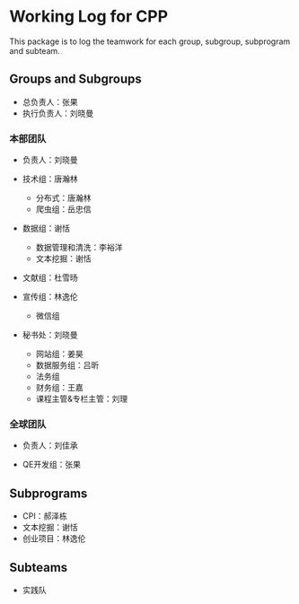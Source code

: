 # Working Log for CPP

This package is to log the teamwork for each group, subgroup, subprogram and subteam.

## Groups and Subgroups
- 总负责人：张果
- 执行负责人：刘晓曼

### 本部团队
- 负责人：刘晓曼

- 技术组：唐瀚林
  - 分布式：唐瀚林
  - 爬虫组：岳忠信
- 数据组：谢恬
  - 数据管理和清洗：李裕洋
  - 文本挖掘：谢恬
- 文献组：杜雪旸
- 宣传组：林逸伦
  - 微信组

- 秘书处：刘晓曼
  - 网站组：姜昊
  - 数据服务组：吕昕
  - 法务组      <!--需要完善一下-->
  - 财务组：王嘉
  - 课程主管&专栏主管：刘理

### 全球团队
- 负责人：刘佳承

- QE开发组：张果


## Subprograms

- CPI：郝泽栋
- 文本挖掘：谢恬
- 创业项目：林逸伦

<!--
需要完善一下信息
-->


## Subteams

- 实践队

<!--
需要完善一下信息
-->
